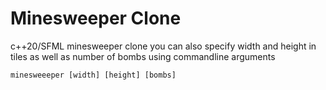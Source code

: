 # Minesweeper Clone

c++20/SFML minesweeper clone
you can also specify width and height in tiles as well as number of bombs using commandline arguments

```
minesweeeper [width] [height] [bombs]
```